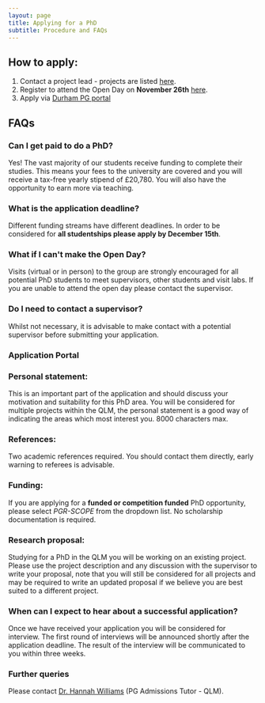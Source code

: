 ```yaml
---
layout: page
title: Applying for a PhD
subtitle: Procedure and FAQs
---
```


## How to apply:
              
1. Contact a project lead - projects are listed <a href="https://durham-qlm.uk/join/phdrecruit/">here</a>.
2. Register to attend the Open Day on <b>November 26th</b> <a href="https://forms.office.com/e/QME9a3m98W">here</a>.
3. Apply via [Durham PG portal](https://studyatdurham.microsoftcrmportals.com/en-US/ )
             
## FAQs
### Can I get paid to do a PhD?
Yes! The vast majority of our students receive funding to complete their studies. This means your fees to the university are covered and you will receive a tax-free yearly stipend of £20,780. You will also have the opportunity to earn more via teaching.
### What is the application deadline?
Different funding streams have different deadlines. In order to be considered for <b>all studentships please apply by December 15th</b>.
### What if I can't make the Open Day?
Visits (virtual or in person) to the group are strongly encouraged for all potential PhD students to meet supervisors, other students and visit labs. If you are unable to attend the open day please contact the supervisor.
### Do I need to contact a supervisor?
Whilst not necessary, it is advisable to make contact with a potential supervisor before submitting your application.

### Application Portal
### Personal statement: 
This is an important part of the application and should discuss your motivation and suitability for this PhD area. You will be considered for multiple projects within the QLM, the personal statement is a good way of indicating the areas which most interest you. 8000 characters max.
### References:
Two academic references required. You should contact them directly, early warning to referees is advisable.
### Funding:
If you are applying for a <b>funded or competition funded</b> PhD opportunity, please select <i>PGR-SCOPE</i> from the dropdown list. No scholarship documentation is required.
### Research proposal:
Studying for a PhD in the QLM you will be working on an existing project. Please use the project description and any discussion with the supervisor to write your proposal, note that you will still be considered for all projects and may be required to write an updated proposal if we believe you are best suited to a different project.

### When can I expect to hear about a successful application?
Once we have received your application you will be considered for interview. The first round of interviews will be announced shortly after the application deadline. The result of the interview will be communicated to you within three weeks.
 
### Further queries
Please contact <a href="mailto:hannah.williams4@durham.ac.uk"> Dr. Hannah Williams</a> (PG Admissions Tutor - QLM).
